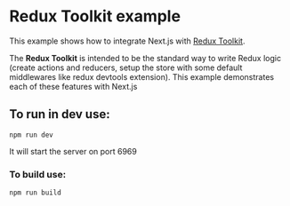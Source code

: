 # Redux Toolkit example

This example shows how to integrate Next.js with [Redux Toolkit](https://redux-toolkit.js.org).

The **Redux Toolkit** is intended to be the standard way to write Redux logic (create actions and reducers, setup the store with some default middlewares like redux devtools extension). This example demonstrates each of these features with Next.js

## To run in dev use:
```
npm run dev
```
It will start the server on port 6969

### To build use:
```
npm run build
```

